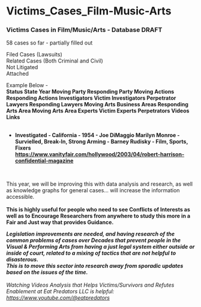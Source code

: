 # Victims_Cases_Film-Music-Arts
<h3>Victims Cases in Film/Music/Arts - Database DRAFT</h3>

58 cases so far - partially filled out

Filed Cases (Lawsuits)<br>
Related Cases (Both Criminal and Civil)<br>
Not Litigated<br>
Attached<br>

Example Below -<br>
<b>
Status	State	Year	Moving Party	Responding Party	Moving Actions	Responding Actions	Investigators Victim	Investigators Perpetrator	Lawyers Responding	Lawyers Moving	Arts Business Areas	Responding Arts Area	Moving Arts Area	Experts Victim	Experts Perpetrators	Videos	Links											
<br>
- Investigated -	California -	1954 -	Joe DiMaggio	Marilyn Monroe -	Survielled, Break-In, Strong Arming	- 	Barney Rudisky	-		Film, Sports, Fixers					<br>	https://www.vanityfair.com/hollywood/2003/04/robert-harrison-confidential-magazine		
</b>
<br>									

This year, we will be improving this with data analysis and research, as well as knowledge graphs for general cases... will increase the information accessible.
<br>
<br><b>This is highly useful for people who need to see Conflicts of Interests as well as to Encourage Researchers from anywhere to study this more in a Fair and Just way that provides Guidance.</b>

<i><b>Legislation improvements are needed, and having research of the common problems of cases over Decades that prevent people in the Visual & Performing Arts from having a just legal system either outside or inside of court, related to a mixing of tactics that are not helpful to disasterous.
<br>This is to move this sector into research away from sporadic updates based on the issues of the time.</i></b>
<br><br>
<i>Watching Videos Analysis that Helps Victims/Survivors and Refutes Enablement at Eat Predators LLC is helpful: https://www.youtube.com/@eatpredators</i>
